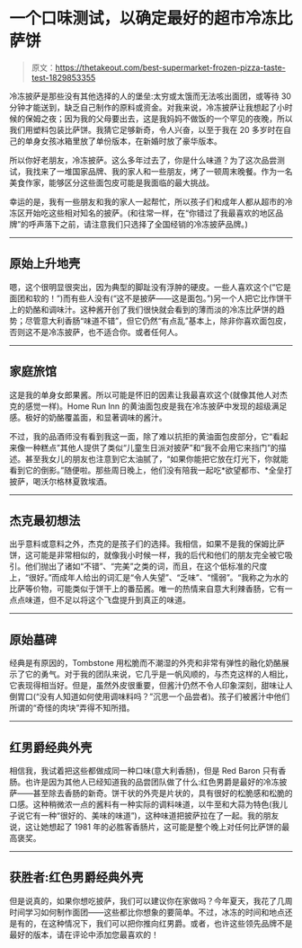 # 一个口味测试，以确定最好的超市冷冻比萨饼

> 原文：<https://thetakeout.com/best-supermarket-frozen-pizza-taste-test-1829853355>

冷冻披萨是那些没有其他选择的人的堡垒:太穷或太饿而无法咳出面团，或等待 30 分钟才能送到，缺乏自己制作的原料或资金。对我来说，冷冻披萨让我想起了小时候的保姆之夜；因为我的父母要出去，这是我妈妈不做饭的一个罕见的夜晚，所以我们用塑料包装比萨饼。我猜它足够新奇，令人兴奋，以至于我在 20 多岁时在自己的单身女孩冰箱里放了单份版本，在新婚时放了豪华版本。



所以你好老朋友，冷冻披萨。这么多年过去了，你是什么味道？为了这次品尝测试，我找来了一堆国家品牌、我的家人和一些朋友，烤了一顿周末晚餐。作为一名美食作家，能够区分这些面包皮可能是我面临的最大挑战。

幸运的是，我有一些朋友和我的家人一起帮忙，所以孩子们和成年人都从超市的冷冻区开始吃这些相对知名的披萨。(和往常一样，在“你错过了我最喜欢的地区品牌”的呼声落下之前，请注意我们只选择了全国经销的冷冻披萨品牌。)

* * *

## 原始上升地壳

嗯，这个很明显很突出，因为典型的脚趾没有浮肿的硬皮。一些人喜欢这个(“它是面团和软的！”)而有些人没有(“这不是披萨——这是面包。”)另一个人把它比作饼干上的奶酪和调味汁。这种酱开创了我们很快就会看到的薄而淡的冷冻比萨饼的趋势；尽管意大利香肠“味道不错”，但它仍然“有点乱”基本上，除非你喜欢面包皮，否则这不是冷冻披萨，也不适合你。或者任何人。

* * *

## 家庭旅馆

这是我的单身女郎果酱。所以可能是怀旧的因素让我最喜欢这个(就像其他人对杰克的感觉一样)。Home Run Inn 的黄油面包皮是我在冷冻披萨中发现的超级满足感。极好的奶酪覆盖面，和显著调味的酱汁。

不过，我的品酒师没有看到我这一面，除了难以抗拒的黄油面包皮部分，它“看起来像一种糕点”其他人提供了类似“儿童生日派对披萨”和“我不会用它来挡门”的描述。甚至我女儿的朋友也注意到它太油腻了，“如果你能把它放在灯光下，你就能看到它的倒影。”随便啦。那些周日晚上，他们没有陪我一起吃*欲望都市、*全垒打披萨，喝沃尔格林夏敦埃酒。

* * *

## 杰克最初想法

出乎意料或意料之外，杰克的是孩子们的选择。我相信，如果不是我的保姆比萨饼，这可能是非常相似的，就像我小时候一样，我的后代和他们的朋友完全被它吸引。他们抛出了诸如“不错”、“完美”之类的词，而且，在这个低标准的尺度上，“很好。”而成年人给出的词汇是“令人失望”、“乏味”、“懦弱”。“我称之为水的比萨等价物，可能类似于饼干上的番茄酱。唯一的热情来自意大利辣香肠，它有一点点味道，但不足以将这个飞盘提升到真正的味道。

* * *

## 原始墓碑

经典是有原因的，Tombstone 用松脆而不潮湿的外壳和非常有弹性的融化奶酪展示了它的勇气。对于我的团队来说，它几乎是一帆风顺的，与杰克这样的人相比，它表现得相当好。但是，虽然外皮很重要，但酱汁仍然不令人印象深刻，甜味让人倒胃口(“没有人知道如何使用调味料吗？”沉思一个品尝者)。孩子们被酱汁中他们所谓的“奇怪的肉块”弄得不知所措。

* * *

## 红男爵经典外壳

相信我，我试着把这些都做成同一种口味(意大利香肠)，但是 Red Baron 只有香肠。也许是因为其他人已经知道我的品尝团队做了什么:红色男爵是最好的冷冻披萨——甚至除去香肠的新奇。饼干状的外壳是片状的，具有很好的松脆感和松脆的口感。这种稍微浓一点的酱料有一种实际的调料味道，以牛至和大蒜为特色(我儿子说它有一种“很好的、美味的味道”)，这种味道把披萨拉在了一起。我的朋友说，这让她想起了 1981 年的必胜客香肠片，这可能是整个晚上对任何比萨饼的最高褒奖。

* * *

## 获胜者:红色男爵经典外壳

但是说真的，如果你想吃披萨，我们可以建议你在家做吗？今年夏天，我花了几周时间学习如何制作面团——这些都比你想象的要简单。不过，冰冻的时间和地点还是有的，在这种情况下，我们可以把你推向红男爵。或者，也许这些领先品牌不是最好的版本，请在评论中添加您最喜欢的！